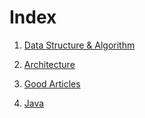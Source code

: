 
# Index

1. [Data Structure & Algorithm](./DataStructureAndAlgorithm.md)

2. [Architecture](./Architecture.md)

3. [Good Articles](./GoodStuff.md)

3. [Java](./Java.md)
